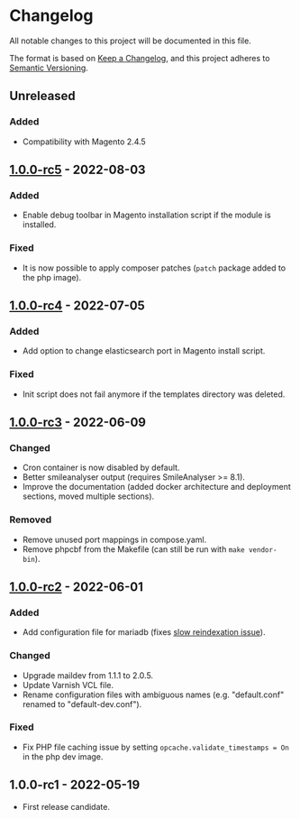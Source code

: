 # Changelog

All notable changes to this project will be documented in this file.

The format is based on [Keep a Changelog](https://keepachangelog.com/en/1.0.0/),
and this project adheres to [Semantic Versioning](https://semver.org/spec/v2.0.0.html).

## Unreleased

### Added

- Compatibility with Magento 2.4.5

## [1.0.0-rc5] - 2022-08-03

### Added

- Enable debug toolbar in Magento installation script if the module is installed.

### Fixed

- It is now possible to apply composer patches (`patch` package added to the php image).

## [1.0.0-rc4] - 2022-07-05

### Added

- Add option to change elasticsearch port in Magento install script.

### Fixed

- Init script does not fail anymore if the templates directory was deleted.

## [1.0.0-rc3] - 2022-06-09

### Changed

- Cron container is now disabled by default.
- Better smileanalyser output (requires SmileAnalyser >= 8.1).
- Improve the documentation (added docker architecture and deployment sections, moved multiple sections).

### Removed

- Remove unused port mappings in compose.yaml.
- Remove phpcbf from the Makefile (can still be run with `make vendor-bin`).

## [1.0.0-rc2] - 2022-06-01

### Added

- Add configuration file for mariadb (fixes [slow reindexation issue](https://experienceleague.adobe.com/docs/commerce-operations/performance-best-practices/configuration.html#indexers)).

### Changed

- Upgrade maildev from 1.1.1 to 2.0.5.
- Update Varnish VCL file.
- Rename configuration files with ambiguous names (e.g. "default.conf" renamed to "default-dev.conf").

### Fixed

- Fix PHP file caching issue by setting `opcache.validate_timestamps = On` in the php dev image.

## 1.0.0-rc1 - 2022-05-19

- First release candidate.

[1.0.0-rc5]: https://git.smile.fr/magento2/docker-boilerplate/compare/1.0.0-rc4...1.0.0-rc5
[1.0.0-rc4]: https://git.smile.fr/magento2/docker-boilerplate/compare/1.0.0-rc3...1.0.0-rc4
[1.0.0-rc3]: https://git.smile.fr/magento2/docker-boilerplate/compare/1.0.0-rc2...1.0.0-rc3
[1.0.0-rc2]: https://git.smile.fr/magento2/docker-boilerplate/compare/1.0.0-rc1...1.0.0-rc2
